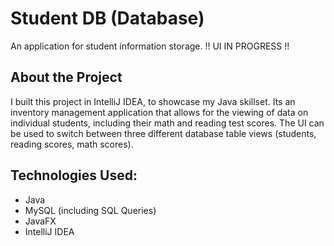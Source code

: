# Student DB (Database)
An application for student information storage.
!! UI IN PROGRESS !!
## About the Project
I built this project in IntelliJ IDEA, to showcase my Java skillset. Its an inventory management application that allows for the viewing of data on individual students, including their math and reading test scores. The UI can be used to switch between three different database table views (students, reading scores, math scores).
## Technologies Used:
- Java
- MySQL (including SQL Queries)
- JavaFX
- IntelliJ IDEA

